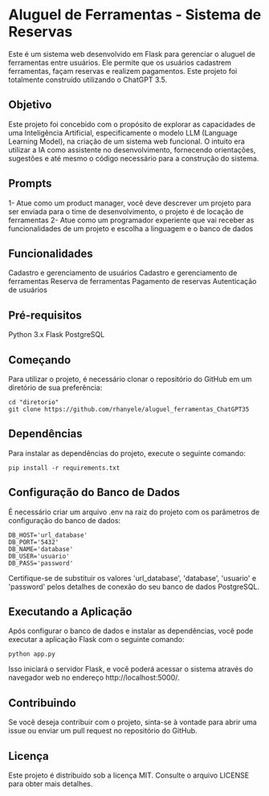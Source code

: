 # Aluguel de Ferramentas - Sistema de Reservas
Este é um sistema web desenvolvido em Flask para gerenciar o aluguel de ferramentas entre usuários. Ele permite que os usuários cadastrem ferramentas, façam reservas e realizem pagamentos. Este projeto foi totalmente construído utilizando o ChatGPT 3.5.

## Objetivo
Este projeto foi concebido com o propósito de explorar as capacidades de uma Inteligência Artificial, especificamente o modelo LLM (Language Learning Model), na criação de um sistema web funcional. O intuito era utilizar a IA como assistente no desenvolvimento, fornecendo orientações, sugestões e até mesmo o código necessário para a construção do sistema.

## Prompts
1- Atue como um product manager, você deve descrever um projeto para ser enviada para o time de desenvolvimento, o projeto é de locação de ferramentas
2- Atue como um programador experiente que vai receber as funcionalidades de um projeto e escolha a linguagem e o banco de dados

## Funcionalidades
Cadastro e gerenciamento de usuários
Cadastro e gerenciamento de ferramentas
Reserva de ferramentas
Pagamento de reservas
Autenticação de usuários

## Pré-requisitos
Python 3.x
Flask
PostgreSQL

## Começando
Para utilizar o projeto, é necessário clonar o repositório do GitHub em um diretório de sua preferência:

```shell
cd "diretorio"
git clone https://github.com/rhanyele/aluguel_ferramentas_ChatGPT35
```

## Dependências
Para instalar as dependências do projeto, execute o seguinte comando:

```shell
pip install -r requirements.txt
```

## Configuração do Banco de Dados
É necessário criar um arquivo .env na raiz do projeto com os parâmetros de configuração do banco de dados:

```shell
DB_HOST='url_database'
DB_PORT='5432'
DB_NAME='database'
DB_USER='usuario'
DB_PASS='password'
```
Certifique-se de substituir os valores 'url_database', 'database', 'usuario' e 'password' pelos detalhes de conexão do seu banco de dados PostgreSQL.

## Executando a Aplicação
Após configurar o banco de dados e instalar as dependências, você pode executar a aplicação Flask com o seguinte comando:

```shell
python app.py
```
Isso iniciará o servidor Flask, e você poderá acessar o sistema através do navegador web no endereço http://localhost:5000/.

## Contribuindo
Se você deseja contribuir com o projeto, sinta-se à vontade para abrir uma issue ou enviar um pull request no repositório do GitHub.

## Licença
Este projeto é distribuído sob a licença MIT. Consulte o arquivo LICENSE para obter mais detalhes.
